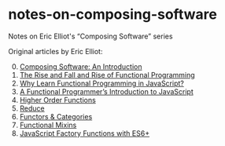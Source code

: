 # notes-on-composing-software
Notes on Eric Elliot's “Composing Software” series

Original articles by Eric Elliot:

0.  [Composing Software: An Introduction](https://medium.com/javascript-scene/composing-software-an-introduction-27b72500d6ea)
1.  [The Rise and Fall and Rise of Functional Programming](https://medium.com/javascript-scene/the-rise-and-fall-and-rise-of-functional-programming-composable-software-c2d91b424c8c)
2.  [Why Learn Functional Programming in JavaScript?](https://medium.com/javascript-scene/why-learn-functional-programming-in-javascript-composing-software-ea13afc7a257)
3.  [A Functional Programmer’s Introduction to JavaScript](https://medium.com/javascript-scene/a-functional-programmers-introduction-to-javascript-composing-software-d670d14ede30)
4.  [Higher Order Functions](https://medium.com/javascript-scene/higher-order-functions-composing-software-5365cf2cbe99)
5.  [Reduce](https://medium.com/javascript-scene/reduce-composing-software-fe22f0c39a1d)
6.  [Functors & Categories](https://medium.com/javascript-scene/functors-categories-61e031bac53f)
7.  [Functional Mixins](https://medium.com/javascript-scene/functional-mixins-composing-software-ffb66d5e731c)
8.  [JavaScript Factory Functions with ES6+](https://medium.com/javascript-scene/javascript-factory-functions-with-es6-4d224591a8b1)




